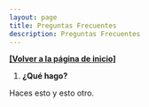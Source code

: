 ```yaml
---
layout: page
title: Preguntas Frecuentes
description: Preguntas Frecuentes
---
```


[**[Volver a la página de inicio]**](./index.html)



1. **¿Qué hago?**

Haces esto y esto otro.
